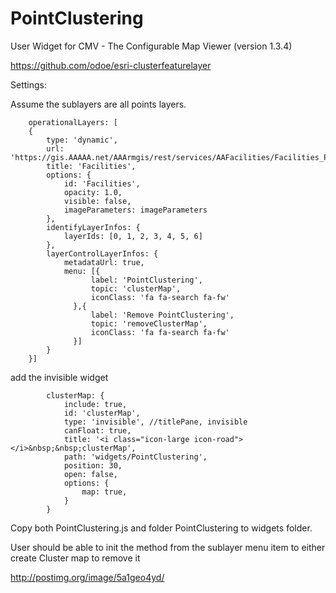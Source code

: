 # PointClustering

User Widget for CMV - The Configurable Map Viewer (version 1.3.4)

https://github.com/odoe/esri-clusterfeaturelayer

Settings:

Assume the sublayers are all points layers.

        operationalLayers: [
        {
            type: 'dynamic',
            url: 'https://gis.AAAAA.net/AAArmgis/rest/services/AAFacilities/Facilities_Prgm/MapServer',
            title: 'Facilities',
            options: {
                id: 'Facilities',
                opacity: 1.0,
                visible: false,
                imageParameters: imageParameters
            },
            identifyLayerInfos: {
                layerIds: [0, 1, 2, 3, 4, 5, 6]
            },
            layerControlLayerInfos: {
                metadataUrl: true,
                menu: [{
                      label: 'PointClustering',
                      topic: 'clusterMap',
                      iconClass: 'fa fa-search fa-fw'
                  },{
                      label: 'Remove PointClustering',
                      topic: 'removeClusterMap',
                      iconClass: 'fa fa-search fa-fw'
                  }]              
            }
        }]

add the invisible widget

            clusterMap: {
                include: true,
                id: 'clusterMap',
                type: 'invisible', //titlePane, invisible
                canFloat: true,
                title: '<i class="icon-large icon-road"></i>&nbsp;&nbsp;clusterMap',
                path: 'widgets/PointClustering',
                position: 30,
                open: false,
                options: {
                    map: true,
                }
            }
            
Copy both PointClustering.js and folder PointClustering to widgets folder.

User should be able to init the method from the sublayer menu item to either create Cluster map to remove it

http://postimg.org/image/5a1geo4yd/
